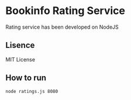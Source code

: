 # Bookinfo Rating Service

Rating service has been developed on NodeJS

## Lisence

MIT License

## How to run

```bash
node ratings.js 8080
```
